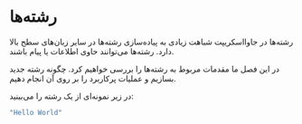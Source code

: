 # رشته‌ها

رشته‌ها در جاوااسکریپت شباهت زیادی به پیاده‌سازی رشته‌ها در سایر زبان‌های سطح بالا دارد. رشته‌ها می‌توانند حاوی اطلاعات یا پیام باشند.

در این فصل ما مقدمات مربوط به رشته‌ها را بررسی خواهیم کرد. چگونه رشته جدید بسازیم و عملیات پر‌کاربرد را بر روی آن انجام دهیم.

در زیر نمونه‌ای از یک رشته را می‌بینید:

```javascript
"Hello World"
```
